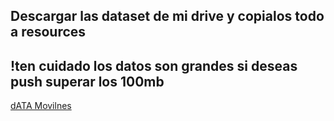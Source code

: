 
## Descargar las dataset de mi drive y copialos todo a resources
## !ten cuidado los datos son grandes si deseas push superar los 100mb

[dATA Movilnes](https://drive.google.com/drive/u/0/folders/1CeMD0YyjzMbp3APNMplUpR0FjTN3AE_A)

